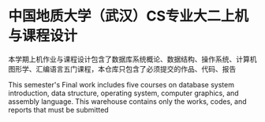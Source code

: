 # 中国地质大学（武汉）CS专业大二上机与课程设计
本学期上机作业与课程设计包含了数据库系统概论、数据结构、操作系统、计算机图形学、汇编语言五门课程，本仓库只包含了必须提交的作品、代码、报告

This semester's Final work includes five courses on database system introduction, data structure, operating system, computer graphics, and assembly language. This warehouse contains only the works, codes, and reports that must be submitted
